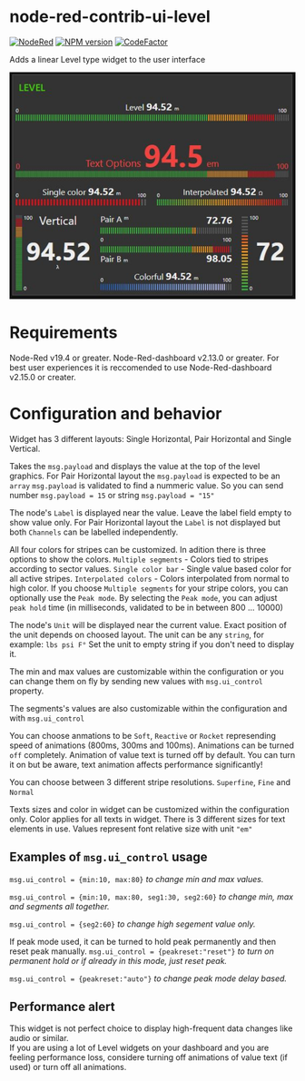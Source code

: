 # node-red-contrib-ui-level

[![NodeRed](https://img.shields.io/badge/Node--Red-0.19.4+-red.svg)](http://nodered.org)
[![NPM version][npm-image]][npm-url]
[![CodeFactor](https://www.codefactor.io/repository/github/hotnipi/node-red-contrib-ui-level/badge)](https://www.codefactor.io/repository/github/hotnipi/node-red-contrib-ui-level)

[npm-image]: http://img.shields.io/npm/v/node-red-contrib-ui-level.svg
[npm-url]: https://npmjs.org/package/node-red-contrib-ui-level

Adds a linear Level type widget to the user interface

![node-red-dashboard-ui-level.JPG](img/node-red-dashboard-ui-level.JPG)


# Requirements
Node-Red v19.4 or greater. 
Node-Red-dashboard v2.13.0 or greater. 
For best user experiences it is reccomended to use Node-Red-dashboard v2.15.0 or creater.
# Configuration and behavior
Widget has 3 different layouts: Single Horizontal, Pair Horizontal and Single Vertical.

Takes the `msg.payload` and displays the value at the top of the level graphics.
For Pair Horizontal layout the `msg.payload` is expected to be an `array`
`msg.payload` is validated to find a nummeric value. So you can send number `msg.payload = 15` or string `msg.payload = "15"` 

The node's `Label` is displayed near the value. Leave the label field empty to show value only.
For Pair Horizontal layout the `Label` is not displayed but both `Channels` can be labelled independently.

All four colors for stripes can be customized. In adition there is three options to show the colors. `Multiple segments` - Colors tied to stripes according to sector values. `Single color bar` - Single value based color for all active stripes. `Interpolated colors` - Colors interpolated from normal to high color.
If you choose `Multiple segments` for your stripe colors, you can optionally use the `Peak mode`. By selecting the `Peak mode`, you can adjust `peak hold` time (in milliseconds, validated to be in between 800 ... 10000)

The node's `Unit` will be displayed near the current value. Exact position of the unit depends on choosed layout. The unit can be any `string`, for example: `lbs psi F°` Set the unit to empty string if you don't need to display it.

The min and max values are customizable within the configuration or you can change them on fly by sending new values with `msg.ui_control` property.

The segments's values are also customizable within the configuration and with `msg.ui_control`

You can choose anmations to be `Soft`, `Reactive` or `Rocket` represending speed of animations (800ms, 300ms and 100ms). Animations can be turned `off` completely.
Animation of value text is turned off by default. You can turn it on but be aware, text animation affects
performance significantly!



You can choose between 3 different stripe resolutions. `Superfine`, `Fine` and `Normal`

Texts sizes and color in widget can be customized within the configuration only. Color applies for all texts in widget. There is 3 different sizes for text elements in use. Values represent font relative size with unit `"em"`

## Examples of `msg.ui_control` usage

`msg.ui_control = {min:10, max:80}` _to change min and max values._

`msg.ui_control = {min:10, max:80, seg1:30, seg2:60}` _to change min, max and segments all together._

`msg.ui_control = {seg2:60}` _to change high segement value only._

If peak mode used, it can be turned to hold peak permanently and then reset peak manually. 
`msg.ui_control = {peakreset:"reset"}` _to turn on permanent hold or if already in this mode, just reset peak._

`msg.ui_control = {peakreset:"auto"}` _to change peak mode delay based._

## Performance alert
This widget is not perfect choice to display high-frequent data changes like audio or similar.  
If you are using a lot of Level widgets on your dashboard and you are feeling performance loss, considere  turning off animations of value text (if used) or turn off all animations. 
